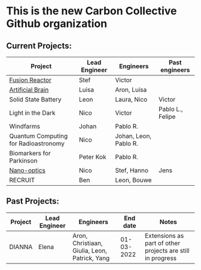 This is the new Carbon Collective Github organization
=====================================================

Current Projects:
------------------

| Project                              | Lead Engineer | Engineers             | Past engineers   |
|--------------------------------------|---------------|-----------------------|------------------|
| [Fusion Reactor](https://github.com/CarbonCollective/fusion-dUQtools)                       | Stef          | Victor                |                  |
| [Artificial Brain](https://github.com/GrainLearning)                 | Luisa         | Aron, Luisa           |                  |
| Solid State Battery                  | Leon          | Laura, Nico           | Victor           |
| Light in the Dark                    | Nico          | Victor                | Pablo L., Felipe |
| Windfarms                            | Johan         | Pablo R.              |                  |
| Quantum Computing for Radioastronomy | Nico          | Johan, Leon, Pablo R. |                  |
| Biomarkers for Parkinson             | Peter Kok     | Pablo R.              |                  |
| [Nano-optics](https://github.com/hpgem/)                          | Nico          | Stef, Hanno           | Jens             |
| RECRUIT                              | Ben           | Leon, Bouwe           |                  |


Past Projects:
--------------

| Project   | Lead Engineer | Engineers                                      | End date         | Notes                                                |
|-----------|---------------|------------------------------------------------|------------------|------------------------------------------------------|
| DIANNA    | Elena         | Aron, Christiaan, Giulia, Leon, Patrick, Yang  | 01-03-2022       | Extensions as part of other projects are still in progress |   
